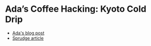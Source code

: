# Ada’s Coffee Hacking: Kyoto Cold Drip

- [Ada's blog post](http://blog.seattletechnicalbooks.com/adas-coffee-hacking-kyoto-cold-drip/)
- [Sprudge article](sprudge.com/adas-books-seattle-coworking.html)
